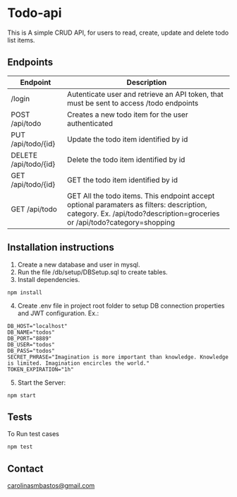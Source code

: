 # Todo-api

This is A simple CRUD API, for users to read, create, update and delete todo list items.

## Endpoints

| Endpoint  | Description |
| ------------- | ------------- |
| /login | Autenticate user and retrieve an API token, that must be sent to access /todo endpoints |
| POST /api/todo | Creates a new todo item for the user authenticated |
| PUT /api/todo/{id} | Update the todo item identified by id |
| DELETE /api/todo/{id} | Delete the todo item identified by id |
| GET /api/todo/{id} | GET the todo item identified by id |
| GET /api/todo | GET All the todo items. This endpoint accept optional paramaters as filters: description, category. Ex. /api/todo?description=groceries or /api/todo?category=shopping |



## Installation instructions

1. Create a new database and user in mysql.
2. Run the file /db/setup/DBSetup.sql to create tables.
3. Install dependencies.
```
npm install
```
4. Create .env file in project root folder to setup DB connection properties and JWT configuration. Ex.:
```
DB_HOST="localhost"
DB_NAME="todos"
DB_PORT="8889"
DB_USER="todos"
DB_PASS="todos"
SECRET_PHRASE="Imagination is more important than knowledge. Knowledge is limited. Imagination encircles the world."
TOKEN_EXPIRATION="1h"
```
5. Start the Server:
```
npm start
```

## Tests

To Run test cases
```
npm test
```

## Contact

carolinasmbastos@gmail.com